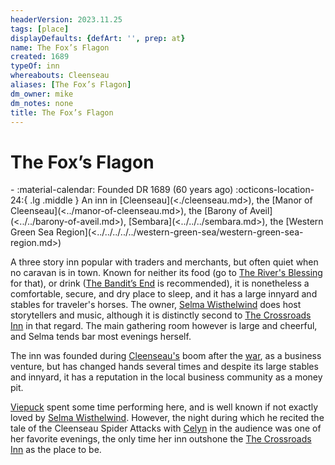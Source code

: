 ```yaml
---
headerVersion: 2023.11.25
tags: [place]
displayDefaults: {defArt: '', prep: at}
name: The Fox’s Flagon
created: 1689
typeOf: inn
whereabouts: Cleenseau
aliases: [The Fox’s Flagon]
dm_owner: mike
dm_notes: none
title: The Fox’s Flagon
---
```

# The Fox’s Flagon
<div class="grid cards ext-narrow-margin ext-one-column" markdown>
-  
   :material-calendar: Founded DR 1689 (60 years ago)  
    :octicons-location-24:{ .lg .middle } An inn in [Cleenseau](<./cleenseau.md>), the [Manor of Cleenseau](<../manor-of-cleenseau.md>), the [Barony of Aveil](<../../barony-of-aveil.md>), [Sembara](<../../../sembara.md>), the [Western Green Sea Region](<../../../../../western-green-sea/western-green-sea-region.md>)  
</div>


 A three story inn popular with traders and merchants, but often quiet when no caravan is in town. Known for neither its food (go to [The River's Blessing](<./the-river-s-blessing.md>) for that), or drink ([The Bandit’s End](<./the-bandits-end.md>) is recommended), it is nonetheless a comfortable, secure, and dry place to sleep, and it has a large innyard and stables for traveler's horses. The owner, [Selma Wisthelwind](<../../../../../../people/sembarans/selma-wisthelwind.md>) does host storytellers and music, although it is distinctly second to [The Crossroads Inn](<./the-crossroads-inn.md>) in that regard. The main gathering room however is large and cheerful, and Selma tends bar most evenings herself. 

The inn was founded during [Cleenseau's](<./cleenseau.md>) boom after the [war](<../../../../../../history/third-hobgoblin-war-sembara.md>), as a business venture, but has changed hands several times and despite its large stables and innyard, it has a reputation in the local business community as a money pit.


[Viepuck](<../../../../../../people/pcs/cleenseau/viepuck.md>) spent some time performing here, and is well known if not exactly loved by [Selma Wisthelwind](<../../../../../../people/sembarans/selma-wisthelwind.md>). However, the night during which he recited the tale of the Cleenseau Spider Attacks with [Celyn](<../../../../../../people/pcs/cleenseau/celyn.md>) in the audience was one of her favorite evenings, the only time her inn outshone the [The Crossroads Inn](<./the-crossroads-inn.md>) as the place to be.
